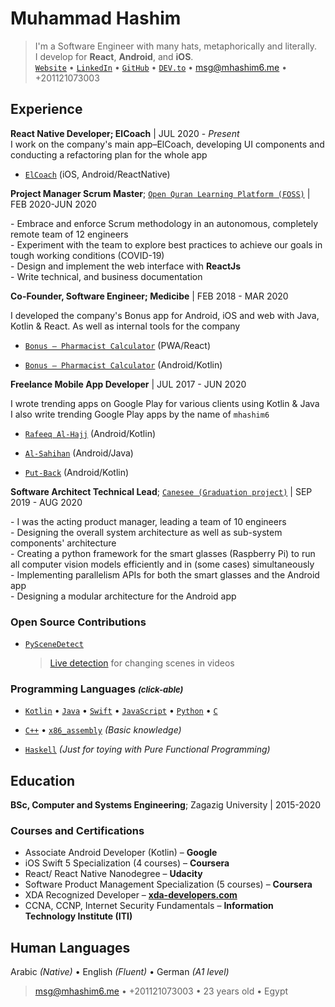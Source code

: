 # Muhammad Hashim

> I'm a Software Engineer with many hats, metaphorically and literally. \
>  I develop for **React**, **Android**, and **iOS**. \
>  [`Website`](http://mhashim6.me) • [`LinkedIn`](https://www.linkedin.com/in/mhashim6/) • [`GitHub`](https://github.com/mhashim6) • [`DEV.to`](https://dev.to/mhashim6) • <msg@mhashim6.me> • +201121073003 

## Experience

**React Native Developer; ElCoach** | JUL 2020 - _Present_  
I work on the company's main app–ElCoach, developing UI components and conducting a refactoring plan for the whole app

- [`ElCoach`](https://elcoach.me) (iOS, Android/ReactNative)

**Project Manager Scrum Master**; [`Open Quran Learning Platform (FOSS)`](https://github.com/Open-Quran-Learning) | FEB 2020-JUN 2020

  \- Embrace and enforce Scrum methodology in an autonomous, completely remote team of 12 engineers  
  \- Experiment with the team to explore best practices to achieve our goals in tough working conditions (COVID-19)  
  \- Design and implement the web interface with **ReactJs**  
  \- Write technical, and business documentation

**Co-Founder, Software Engineer; Medicibe** | FEB 2018 - MAR 2020

I developed the company's Bonus app for Android, iOS and web with Java, Kotlin & React. As well as internal tools for the company

- [`Bonus – Pharmacist Calculator`](https://bonus.medicibe.com/) (PWA/React)

- [`Bonus – Pharmacist Calculator`](https://play.google.com/store/apps/details?id=com.medicibe.bonus) (Android/Kotlin)

**Freelance Mobile App Developer** | JUL 2017 - JUN 2020

I wrote trending apps on Google Play for various clients using Kotlin & Java \
I also write trending Google Play apps by the name of `mhashim6`

- [`Rafeeq Al-Hajj`](https://play.google.com/store/apps/details?id=com.kaf.hajjcompanion) (Android/Kotlin)

- [`Al-Sahihan`](https://play.google.com/store/apps/details?id=mhashim6.android.thetwoauthentics) (Android/Java)

- [`Put-Back`](https://play.google.com/store/apps/details?id=mhashim6.android.putback) (Android/Kotlin)

  <div style="page-break-after: always;"></div>

**Software Architect Technical Lead**; [`Canesee (Graduation project)`](https://github.com/canesee-project)  | SEP 2019 - AUG 2020

  \- I was the acting product manager, leading a team of 10 engineers  
  \- Designing the overall system architecture as well as sub-system components' architecture  
  \- Creating a python framework for the smart glasses (Raspberry Pi) to run all computer vision models efficiently and in (some cases) simultaneously  
  \- Implementing parallelism APIs for both the smart glasses and the Android app  
  \- Designing a modular architecture for the Android app

### Open Source Contributions

- [`PySceneDetect`](https://pyscenedetect.readthedocs.io/en/stable/)

  > [Live detection](https://github.com/Breakthrough/PySceneDetect/pull/151) for changing scenes in videos

### Programming Languages <i style="font-size: small;">(click-able)</i>

- [`Kotlin`](https://github.com/mhashim6?tab=repositories&language=kotlin) • [`Java`](https://github.com/mhashim6?tab=repositories&language=java) • [`Swift`](https://github.com/mhashim6?tab=repositories&language=swift) • [`JavaScript`](https://github.com/mhashim6?tab=repositories&language=javascript) • [`Python`](https://github.com/mhashim6?tab=repositories&language=python) • [`C`](https://github.com/mhashim6?tab=repositories&language=c)

- [`C++`](https://github.com/mhashim6?tab=repositories&language=c%2B%2B) • [`x86_assembly`](https://github.com/mhashim6?tab=repositories&language=assembly) _(Basic knowledge)_

- [`Haskell`](https://github.com/mhashim6?tab=repositories&language=haskell) _(Just for toying with Pure Functional Programming)_

## Education

**BSc, Computer and Systems Engineering**; Zagazig University | 2015-2020

### Courses and Certifications

- Associate Android Developer (Kotlin) – **Google**
- iOS Swift 5 Specialization (4 courses) – **Coursera**
- React/ React Native Nanodegree – **Udacity**
- Software Product Management Specialization (5 courses) – **Coursera**
- XDA Recognized Developer – **[xda-developers.com](xda-developers.com)**
- CCNA, CCNP, Internet Security Fundamentals – **Information Technology Institute (ITI)**

## Human Languages

Arabic _(Native)_ • English _(Fluent)_ • German _(A1 level)_
> <msg@mhashim6.me> • +201121073003 • 23 years old • Egypt
